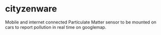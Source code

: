 cityzenware
===========

Mobile and internet connected Particulate Matter sensor to be mounted on cars to report pollution in real time on googlemap.
